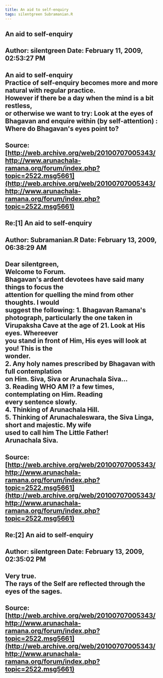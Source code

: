 ```yaml
--- 
title: An aid to self-enquiry   
tags: silentgreen Subramanian.R  
---  
```

## An aid to self-enquiry  
Author: silentgreen         Date: February 11, 2009, 02:53:27 PM  
---  
**An aid to self-enquiry**   
Practice of self-enquiry becomes more and more natural with regular practice.   
However if there be a day when the mind is a bit restless,   
or otherwise we want to try: Look at the eyes of Bhagavan and enquire within (by self-attention) : Where do Bhagavan's eyes point to?
 ---  
Source:[http://web.archive.org/web/20100707005343/http://www.arunachala-ramana.org/forum/index.php?topic=2522.msg5661](http://web.archive.org/web/20100707005343/http://www.arunachala-ramana.org/forum/index.php?topic=2522.msg5661)   
---  

## Re:[1] An aid to self-enquiry  
Author: Subramanian.R       Date: February 13, 2009, 06:38:29 AM  
---  
Dear silentgreen,   
Welcome to Forum.   
Bhagavan's ardent devotees have said many things to focus the   
attention for quelling the mind from other thoughts. I would   
suggest the following: 1. Bhagavan Ramana's photograph, particularly the one taken in   
Virupaksha Cave at the age of 21. Look at His eyes. Whereever   
you stand in front of Him, His eyes will look at you! This is the   
wonder.   
2\. Any holy names prescribed by Bhagavan with full contemplation   
on Him. Siva, Siva or Arunachala Siva...   
3\. Reading WHO AM I? a few times, contemplating on Him. Reading   
every sentence slowly.   
4\. Thinking of Arunachala Hill.   
5\. Thinking of Arunachaleswara, the Siva Linga, short and majestic. My wife  
used to call him The Little Father!   
Arunachala Siva.
 ---  
Source:[http://web.archive.org/web/20100707005343/http://www.arunachala-ramana.org/forum/index.php?topic=2522.msg5661](http://web.archive.org/web/20100707005343/http://www.arunachala-ramana.org/forum/index.php?topic=2522.msg5661)   
---  

## Re:[2] An aid to self-enquiry  
Author: silentgreen         Date: February 13, 2009, 02:35:02 PM  
---  
Very true.   
The rays of the Self are reflected through the eyes of the sages.
 ---  
Source:[http://web.archive.org/web/20100707005343/http://www.arunachala-ramana.org/forum/index.php?topic=2522.msg5661](http://web.archive.org/web/20100707005343/http://www.arunachala-ramana.org/forum/index.php?topic=2522.msg5661)   
---  

